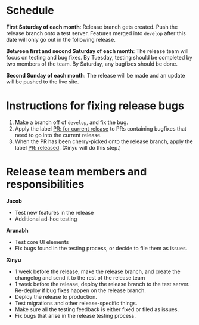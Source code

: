 # Schedule
**First Saturday of each month**: Release branch gets created. Push the release branch onto a test server.
Features merged into `develop` after this date will only go out in the following release.

**Between first and second Saturday of each month**: The release team will focus on testing and bug fixes. By Tuesday, testing should be completed by two members of the team. By Saturday, any bugfixes should be done.

**Second Sunday of each month**: The release will be made and an update will be pushed to the live site.

# Instructions for fixing release bugs
1. Make a branch off of `develop`, and fix the bug.
1. Apply the label [PR: for current release](https://github.com/oppia/oppia/labels/PR%3A%20for%20current%20release) to PRs containing bugfixes that need to go into the current release.
1. When the PR has been cherry-picked onto the release branch, apply the label [PR: released](https://github.com/oppia/oppia/labels/PR%3A%20released). (Xinyu will do this step.)

# Release team members and responsibilities
**Jacob**
- Test new features in the release
- Additional ad-hoc testing

**Arunabh**
- Test core UI elements
- Fix bugs found in the testing process, or decide to file them as issues.

**Xinyu**
- 1 week before the release, make the release branch, and create the changelog and send it to the rest of the release team
- 1 week before the release, deploy the release branch to the test server. Re-deploy if bug fixes happen on the release branch.
- Deploy the release to production.
- Test migrations and other release-specific things.
- Make sure all the testing feedback is either fixed or filed as issues.
- Fix bugs that arise in the release testing process. 
